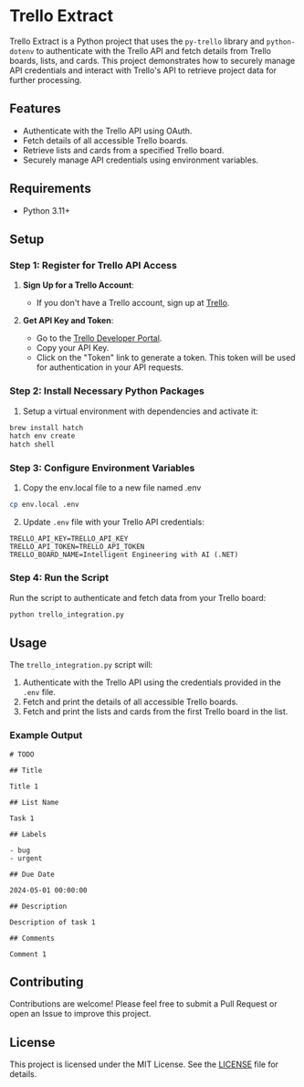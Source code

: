 # Trello Extract

Trello Extract is a Python project that uses the `py-trello` library and `python-dotenv` to authenticate with the Trello API and fetch details from Trello boards, lists, and cards. This project demonstrates how to securely manage API credentials and interact with Trello's API to retrieve project data for further processing.

## Features

- Authenticate with the Trello API using OAuth.
- Fetch details of all accessible Trello boards.
- Retrieve lists and cards from a specified Trello board.
- Securely manage API credentials using environment variables.

## Requirements

- Python 3.11+

## Setup

### Step 1: Register for Trello API Access

1. **Sign Up for a Trello Account**:

   - If you don't have a Trello account, sign up at [Trello](https://trello.com/).

2. **Get API Key and Token**:
   - Go to the [Trello Developer Portal](https://trello.com/app-key).
   - Copy your API Key.
   - Click on the "Token" link to generate a token. This token will be used for authentication in your API requests.

### Step 2: Install Necessary Python Packages

1. Setup a virtual environment with dependencies and activate it:

```bash
brew install hatch
hatch env create
hatch shell
```

### Step 3: Configure Environment Variables

1. Copy the env.local file to a new file named .env

```bash
cp env.local .env
```

2. Update `.env` file with your Trello API credentials:

```
TRELLO_API_KEY=TRELLO_API_KEY
TRELLO_API_TOKEN=TRELLO_API_TOKEN
TRELLO_BOARD_NAME=Intelligent Engineering with AI (.NET)
```

### Step 4: Run the Script

Run the script to authenticate and fetch data from your Trello board:

```bash
python trello_integration.py
```

## Usage

The `trello_integration.py` script will:

1. Authenticate with the Trello API using the credentials provided in the `.env` file.
2. Fetch and print the details of all accessible Trello boards.
3. Fetch and print the lists and cards from the first Trello board in the list.

### Example Output

```
# TODO

## Title

Title 1

## List Name

Task 1

## Labels

- bug
- urgent

## Due Date

2024-05-01 00:00:00

## Description

Description of task 1

## Comments

Comment 1
```

## Contributing

Contributions are welcome! Please feel free to submit a Pull Request or open an Issue to improve this project.

## License

This project is licensed under the MIT License. See the [LICENSE](LICENSE) file for details.
